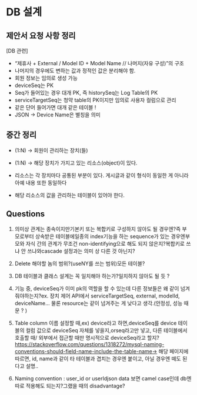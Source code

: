 # DB 설계

## 제안서 요청 사항 정리
[DB 관련]
- “제휴사 + External / Model ID + Model Name // 나머지(자유 구성)”의 구조
- 나머지의 경우에도 변하는 값과 정적인 값은 분리해야 함.
- 회원 정보는 임의로 생성 가능
- deviceSeq는 PK
- Seq가 들어있는 경우 대개 PK, 즉 historySeq는 Log Table의 PK
- serviceTargetSeq는 청약 table의 PK이지만 임의로 사용자 컬럼으로 관리
- 같은 단어 들어가면 대개 같은 테이블 !
- JSON -> Device Name은 별칭을 의미

## 중간 정리
- (1:N) -> 회원이 관리하는 장치(들)

- (1:N) -> 해당 장치가 가지고 있는 리소스(object)이 있다.

+ 리소스는 각 장치마다 공통된 부분이 있다.
   게시글과 같이 형식이 동일한 게 아니라 아예 내용 또한 동일하다

+ 해당 리소스의 값을 관리하는 테이블이 있어야 한다.

## Questions
1. 의미상 관계는 종속이지만기본키 또는 복합키로 구성하지 않아도 될 경우엔?즉 부모로부터 상속받은 테이블에일종의 index기능을 하는 sequence가 있는 경우엔부모와 자식 간의 관계가 무조건 non-identifying으로 해도 되지 않은지?복합키로 쓰냐 안 쓰냐와cascade 설정과는 의미 상 다른 것 아닌지?

2. Delete 해야할 놈의 범위?(useNY를 쓰는 범위)모든 테이블?
3. DB 테이블과 클래스 설계는 꼭 일치해야 하는가?일치하지 않아도 될 듯 ?
4. 기능 중, deviceSeq가 이미 pk의 역할을 할 수 있는데 다른 정보들은 왜 같이 넘겨줘야하는지?ex. 장치 제어 API에서 serviceTargetSeq, external, modelId, deviceName… 물론 resource는 같이 넘겨주는 게 낮다고 생각.(안정성, 성능 때문 ? )
5. Table column 이름 설정할 때,ex) device라고 하면,deviceSeq를 device 테이블의 컬럼 값으로 deviceSeq 자체를 넣을지,orseq라고만 넣고, 다른 테이블에서 호출할 때/ 외부에서 접근할 때만 명시적으로 deviceSeq라고 할지?https://stackoverflow.com/questions/1318272/mysql-naming-conventions-should-field-name-include-the-table-name-> 해당 페이지에 따르면, id, name과 같이 타 테이블과 겹치는 경우엔 붙이고, 아닐 경우엔 떼도 된다고 설명..
6. Naming convention : user_id or userIdjson data 보면 camel case인데 db엔 따로 적용해도 되는지?그랬을 때의 disadvantage?


